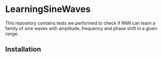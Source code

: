# LearningSineWaves
This repository contains tests we performed to check if RNN can learn a family of sine waves with amplitude, frequency and phase shift in a given range.

## Installation
